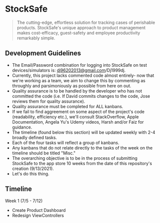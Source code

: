 # StockSafe
>The cutting-edge, effortless solution for tracking cases of perishable products. StockSafe's unique approach to product management makes cost-efficacy, guest-safety and employee productivity remarkably simple.

## Development Guidelines
* The Email/Password combination for logging into StockSafe on test devices/simulators is: dj96202013@gmail.com/Dj1999dj.
* Currently, this project lacks commented code almost entirely- now that we're working as a team, we aim to change this by commenting as throughly and parsimoniously as possible from here on out.
* Quality assurance is to be handled by the developer who has not committed the code (i.e. If David commits changes to the code, Jose reviews them for quality assurance).
* Quality assurance must be completed for ALL kanbans.
* If we fail to find aggreement on some aspect of the project's code (readability, efficiency etc.), we'll consult StackOverflow, Apple Documentation, Angela Yu's Udemy videos, Harsh and/or Faiz for guidance.
* The timeline (found below this section) will be updated weekly with 2-4 broadly defined tasks.
* Each of the four tasks will reflect a group of kanbans.
* Any kanbans that do not relate directly to the tasks of the week on the timeline should be titled "Misc."
* The overarching objective is to be in the process of submitting StockSafe to the app store 10 weeks from the date of this repository's creation (9/13/2021).
* Let's do this thing.

## Timeline
Week 1 (7/5 - 7/12)
* Create Product Dashboard
* Redesign ViewControllers
